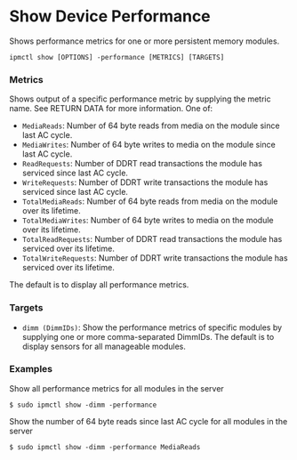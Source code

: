 # Show Device Performance

Shows performance metrics for one or more persistent memory modules.

```text
ipmctl show [OPTIONS] -performance [METRICS] [TARGETS]
```

### **Metrics** 

Shows output of a specific performance metric by supplying the metric name. See RETURN DATA for more information. One of:

* `MediaReads`: Number of 64 byte reads from media on the module since last AC cycle.
* `MediaWrites`: Number of 64 byte writes to media on the module since last AC cycle.
* `ReadRequests`: Number of DDRT read transactions the module has serviced since last AC cycle.
* `WriteRequests`: Number of DDRT write transactions the module has serviced since last AC cycle.
* `TotalMediaReads`: Number of 64 byte reads from media on the module over its lifetime.
* `TotalMediaWrites`: Number of 64 byte writes to media on the module over its lifetime.
* `TotalReadRequests`: Number of DDRT read transactions the module has serviced over its lifetime.
* `TotalWriteRequests`: Number of DDRT write transactions the module has serviced over its lifetime.

The default is to display all performance metrics.

### **Targets**

* `dimm (DimmIDs)`: Show the performance metrics of specific modules by supplying one or more comma-separated DimmIDs. The default is to display sensors for all manageable modules.

### **Examples**

Show all performance metrics for all modules in the server

```text
$ sudo ipmctl show -dimm -performance
```

Show the number of 64 byte reads since last AC cycle for all modules in the server

```text
$ sudo ipmctl show -dimm -performance MediaReads
```

